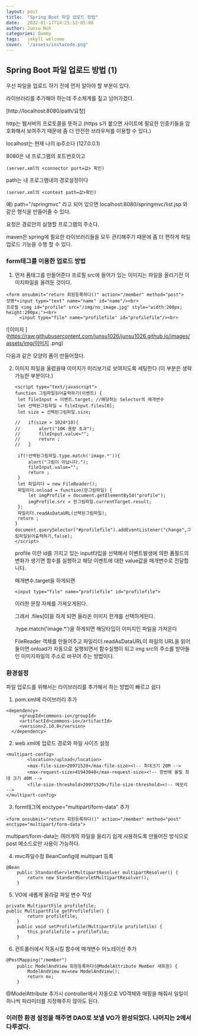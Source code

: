 ```yaml
---
layout: post
title:  "Spring Boot 파일 업로드 방법"
date:   2022-01-17T14:25:52-05:00
author: Junsu Noh
categories: Dummy
tags:	jekyll welcome
cover:  "/assets/instacode.png"
---
```




## Spring Boot 파일 업로드 방법 (1)

우선 파일을 업로드 하기 전에 먼저 알아야 할 부분이 있다.

라이브러리를 추가해야 하는데 주소체계를 짚고 넘어가겠다.

[http://localhost:8080/path/요청]

http는 웹서버의 프로토콜을 뜻하고 (https s가 붙으면 사이트에 필요한 인증키들을 암호화해서 보여주기 때문에 좀 더 안전한 브라우저를 이용할 수 있다.)

localhost는 현재 나의 ip주소다 (127.0.0.1)

8080은 내 프로그램의 포트번호이고 

```
(server.xml의 <connector port=값> 확인)
```

path는 내 프로그램내의 경로설정이다 

```
(server.xml의 <context path=값>확인)
```

예) path="/springmvc" 라고 되어 있으면 localhost:8080/springmvc/list.jsp 와 같은 형식을 만들어줄 수 있다.

요청은 경로안의 실행할 프로그램의 주소다.

maven은 spring에 필요한 라이브러리들을 모두 관리해주기 때문에 좀 더 편하게 파일 업로드 기능을 수행 할 수 있다.

### form태그를 이용한 업로드 방법

1. 먼저 폼태그를 만들어준다 프로필 src에 들어가 있는 이미지는 파일을 올리기전 이미지파일을 올려둔 것이다. 

```
<form onsubmit="return 회원등록하다()" action="/member" method="post"> 
성명*<input type="text" name="name" id="name"/><br>
프로필 <img id="profile" src="/img/no_image.jpg" style="width:200px; height:200px;"><br>
     <input type="file" name="profilefile" id="profilefile"/><br> 
```



![이미지 ](https://raw.githubusercontent.com/junsu1026/junsu1026.github.io/images/assets/img/이미지 .png)

다음과 같은 모양의 폼이 만들어졌다.

2. 이미지 파일을 올렸을때 이미지가 미리보기로 보여지도록 세팅한다 (이 부분은 생략가능한 부분이다.)

   ```
   <script type="text/javascript">
   function 그림파일읽어출력하기(이벤트) {
   	let fileInput = 이벤트.target; //해당하는 Selector의 매개변수
   	let 선택된그림파일 = fileInput.files[0];
   	let size = 선택된그림파일.size;
   	
   // 	if(size > 1024*10){
   // 		alert("10K 용량 초과");
   // 		fileInput.value="";
   // 		return ;
   // 	}
   	
   	if(!선택된그림파일.type.match('image.*')){
   		alert("그림이 아닙니다.");
   		fileInput.value="";
   		return ;
   	}
   	let 파일리더 = new FileReader();
   	파일리더.onload = function(한그림파일) {
   		let imgProfile = document.getElementById("profile");
   		imgProfile.src = 한그림파일.currentTarget.result;
   	};
   	파일리더.readAsDataURL(선택된그림파일);
   	return ;
   }
   document.querySelector("#profilefile").addEventListener("change",그림파일읽어출력하기,false);
   </script>
   ```

   profile 이란 id를 가지고 있는 input타입을 선택해서 이벤트발생에 의한 폼필드의 변화가 생기면 함수를 실행하고 해당 이벤트에 대한 value값을 매개변수로 전달합니다.

   매개변수.target을 하게되면 

   ```
   <input type="file" name="profilefile" id="profilefile">
   ```

   이러한 문장 자체를 가져오게된다.

   그래서 .files[0]을 하게 되면 올라온 이미지 한개를 선택하게된다.

   .type.match('image.*')을 하게되면 해당타입이 이미지인 파일을 가져온다

   FileReader 객체를 만들어주고 파일리더.readAsDataURL이 파일의 URL을 읽어들이면 onload가 자동으로 실행되면서 함수실행이 되고 img src의 주소를 받아들인 이미지파일의 주소로 바꾸어 주는 방법이다.



### 환경설정

파일 업로드를 위해서는 라이브러리를 추가해서 하는 방법이 빠르고 쉽다 

1. pom.xml에 라이브러리 추가

```
<dependency>
  	 <groupId>commons-io</groupId>
  	 <artifactId>commons-io</artifactId>
  	 <version>2.10.0</version>
  </dependency>
```

2. web.xml에 업로드 경로와 파일 사이즈 설정

```
<multipart-config>
		<location>/upload</location>
		<max-file-size>20971520</max-file-size><!-- 최대크기 20M -->
		<max-request-size>41943040</max-request-size><!-- 한번에 올릴 최대 크기 40M -->
		<file-size-threshold>20971520</file-size-threshold><!-- 메모리 -->
</multipart-config>
```

3. form태그에 enctype="multipart/form-data" 추가 

```
<form onsubmit="return 회원등록하다()" action="/member" method="post" enctype="multipart/form-data"> 
```

multipart/form-data는 여러개의 파일을 올리기 쉽게 사용하도록 만들어진 방식으로 post 메소드로만 사용이 가능하다.

4. mvc파일수정 BeanConfig에 multipart 등록

```
@Bean
	public StandardServletMultipartResolver multipartResolver() {
		return new StandardServletMultipartResolver();
	}
```

5. VO에 새롭게 올라갈 파일 변수 작성

```
private MultipartFile profilefile;
public MultipartFile getProfilefile() {
		return profilefile;
	}
	public void setProfilefile(MultipartFile profilefile) {
		this.profilefile = profilefile;
	}
```

6. 컨트롤러에서 작동시킬 함수에 매개변수 어노테이션 추가

```
@PostMapping("/member")	
	public ModelAndView 회원등록하다(@ModelAttribute Member 새회원) {
		ModelAndView mv=new ModelAndView();
		return mv;
	}
```

@ModelAttribute 추가시 controller에서 자동으로 VO객체와 매핑을 해줘서 일일이 하나씩 파라미터를 지정해주지 않아도 된다.

### 이러한 환경 설정을 해주면 DAO로 보낼 VO가 완성되었다. 나머지는 2에서 다루겠다.
